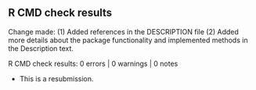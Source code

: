 ## R CMD check results
Change made:
(1) Added references in the DESCRIPTION file
(2) Added more details about the package functionality and implemented methods in the Description text.

R CMD check results:
0 errors | 0 warnings | 0 notes

* This is a resubmission.
